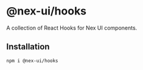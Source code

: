 # @nex-ui/hooks

A collection of React Hooks for Nex UI components.

## Installation

```bash
npm i @nex-ui/hooks
```
